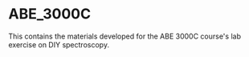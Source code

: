 # ABE_3000C
This contains the materials developed for the ABE 3000C course's lab exercise on DIY spectroscopy.
